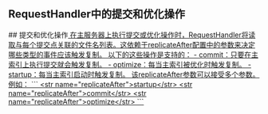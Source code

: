 ## RequestHandler中的提交和优化操作 
<div class="content-intro view-box ">
## 提交和优化操作<a href="http://lucene.apache.org/solr/guide/7_0/index-replication.html#commit-and-optimize-operations"/>
在主服务器上执行提交或优化操作时，RequestHandler将读取与每个提交点关联的文件名列表。这依赖于replicateAfter配置中的参数来决定哪些类型的事件应该触发复制。  
以下的这些操作是支持的：  
- commit：只要在主索引上执行提交就会触发复制。
- optimize：每当主索引被优化时触发复制。
- startup：每当主索引启动时触发复制。
该replicateAfter参数可以接受多个参数。例如：  
```
&lt;str name="replicateAfter"&gt;startup&lt;/str&gt;
&lt;str name="replicateAfter"&gt;commit&lt;/str&gt;
&lt;str name="replicateAfter"&gt;optimize&lt;/str&gt;
```
